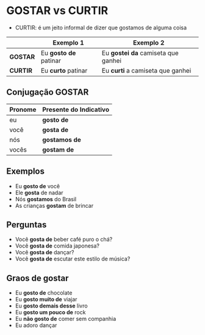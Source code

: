 # GOSTAR vs CURTIR

* CURTIR: é um jeito informal de dizer que gostamos de alguma coisa

|            | Exemplo 1               | Exemplo 2                            |
| --         | --                      | --                                   |
| **GOSTAR** | Eu **gosto de** patinar | Eu **gostei da** camiseta que ganhei |
| **CURTIR** | Eu **curto** patinar    | Eu **curti** a camiseta que ganhei   |

## Conjugação GOSTAR

| Pronome | Presente do Indicativo |
| --      | --                     |
| eu      | **gosto de**           |
| você    | **gosta de**           |
| nós     | **gostamos de**        |
| vocês   | **gostam de**          |

## Exemplos

* Eu **gosto de** você
* Ele **gosta** de nadar
* Nós **gostamos** do Brasil
* As crianças **gostam** de brincar

## Perguntas

* Você **gosta de** beber café puro o chá?
* Você **gosta de** comida japonesa?
* Você **gosta de** dançar?
* Você **gosta de** escutar este estilo de música?

## Graos de gostar

* Eu **gosto de** chocolate
* Eu **gosto muito de** viajar
* Eu **gosto demais desse** livro
* Eu **gosto um pouco de** rock
* Eu **não gosto de** comer sem companhia
* Eu adoro dançar
